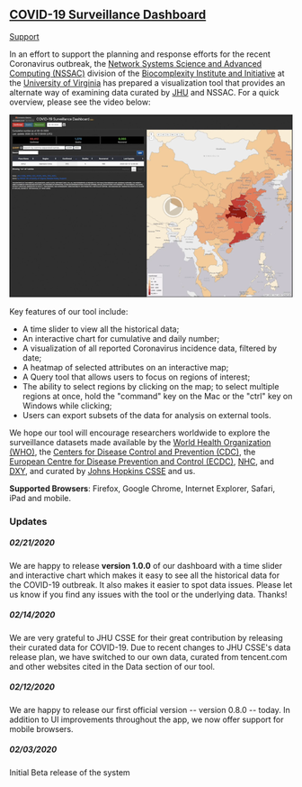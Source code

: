 ## [COVID-19 Surveillance Dashboard](http://nssac.bii.virginia.edu/covid-19/dashboard/) 
 [Support](mailto:nssac_ncov_support@virginia.edu?subject=Surveillance%20Dashboard)

In an effort to support the planning and response efforts for the recent Coronavirus outbreak,
the [Network Systems Science and Advanced Computing (NSSAC)](https://biocomplexity.virginia.edu/nssac)
division of the [Biocomplexity Institute and Initiative](https://biocomplexity.virginia.edu/) 
at the [University of Virginia](https://www.virginia.edu/) has prepared a visualization tool that provides an alternate way of examining data curated by [JHU](https://github.com/CSSEGISandData/COVID-19/tree/master/daily_case_updates) and NSSAC. For a quick overview, please see the video below:

[![COVID-19 Surveillance Dashboard](/covid-19/dashboard/videoimage.png)](https://youtu.be/xJWTc3bo8q4 "COVID-19 Surveillance Dashboard")

Key features of our tool include:

- A time slider to view all the historical data;
- An interactive chart for cumulative and daily number;
- A visualization of all reported Coronavirus incidence data, filtered by date;
- A heatmap of selected attributes on an interactive map;
- A Query tool that allows users to focus on regions of interest;
- The ability to select regions by clicking on the map; to select multiple regions at once, hold the "command" key on the Mac or the "ctrl" key on Windows while clicking;
- Users can export subsets of the data for analysis on external tools.

We hope our tool will encourage researchers worldwide to explore the surveillance datasets 
made available by the [World Health Organization (WHO)](https://www.who.int/emergencies/diseases/novel-coronavirus-2019/situation-reports/), the [Centers for Disease Control and Prevention (CDC)](https://www.cdc.gov/coronavirus/2019-ncov/index.html), the [European Centre for Disease Prevention and Control (ECDC)](https://www.ecdc.europa.eu/en/geographical-distribution-2019-ncov-cases), [NHC](http://www.nhc.gov.cn/yjb/s3578/new_list.shtml), and [DXY](https://3g.dxy.cn/newh5/view/pneumonia), and curated by [Johns Hopkins CSSE](https://github.com/CSSEGISandData/COVID-19) and us. 

**Supported Browsers**: Firefox, Google Chrome, Internet Explorer, Safari, iPad and mobile.

### Updates

##### 02/21/2020
We are happy to release **version 1.0.0** of our dashboard with a time slider and interactive chart which makes it easy to see all the historical data for the COVID-19 outbreak. It also makes it easier to spot data issues. Please let us know if you find any issues with the tool or the underlying data. Thanks!

##### 02/14/2020
We are very grateful to JHU CSSE for their great contribution by releasing their curated data for COVID-19. Due to recent changes to JHU CSSE's data release plan, we have switched to our own data, curated from tencent.com and other websites cited in the Data section of our tool.

##### 02/12/2020

We are happy to release our first official version -- version 0.8.0 -- today.
In addition to UI improvements throughout the app, we now offer support for mobile browsers.

##### 02/03/2020

Initial Beta release of the system
